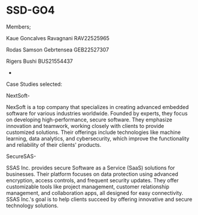 # SSD-GO4
Members;

Kaue Goncalves Ravagnani RAV22525965

Rodas Samson Gebrtensea GEB22527307

Rigers Bushi BUS21554437

*

Case Studies selected:

NextSoft-

NexSoft is a top company that specializes in creating advanced embedded software for various industries worldwide. Founded by experts, they focus on developing high-performance, secure software. They emphasize innovation and teamwork, working closely with clients to provide customized solutions. Their offerings include technologies like machine learning, data analytics, and cybersecurity, which improve the functionality and reliability of their clients' products.

SecureSAS-

SSAS Inc. provides secure Software as a Service (SaaS) solutions for businesses. Their platform focuses on data protection using advanced encryption, access controls, and frequent security updates. They offer customizable tools like project management, customer relationship management, and collaboration apps, all designed for easy connectivity. SSAS Inc.'s goal is to help clients succeed by offering innovative and secure technology solutions.
